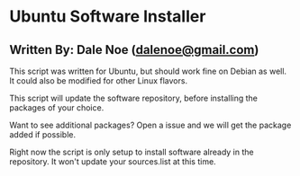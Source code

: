 # Ubuntu Software Installer

## Written By: Dale Noe (dalenoe@gmail.com)

This script was written for Ubuntu, but should work fine on Debian as well. It could also be
modified for other Linux flavors.

This script will update the software repository, before installing the packages of your choice.

Want to see additional packages? Open a issue and we will get the package added if possible.

Right now the script is only setup to install software already in the repository.
It won't update your sources.list at this time.


